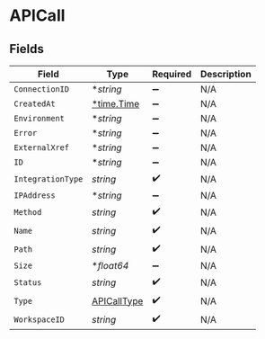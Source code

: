 # APICall


## Fields

| Field                                             | Type                                              | Required                                          | Description                                       |
| ------------------------------------------------- | ------------------------------------------------- | ------------------------------------------------- | ------------------------------------------------- |
| `ConnectionID`                                    | **string*                                         | :heavy_minus_sign:                                | N/A                                               |
| `CreatedAt`                                       | [*time.Time](https://pkg.go.dev/time#Time)        | :heavy_minus_sign:                                | N/A                                               |
| `Environment`                                     | **string*                                         | :heavy_minus_sign:                                | N/A                                               |
| `Error`                                           | **string*                                         | :heavy_minus_sign:                                | N/A                                               |
| `ExternalXref`                                    | **string*                                         | :heavy_minus_sign:                                | N/A                                               |
| `ID`                                              | **string*                                         | :heavy_minus_sign:                                | N/A                                               |
| `IntegrationType`                                 | *string*                                          | :heavy_check_mark:                                | N/A                                               |
| `IPAddress`                                       | **string*                                         | :heavy_minus_sign:                                | N/A                                               |
| `Method`                                          | *string*                                          | :heavy_check_mark:                                | N/A                                               |
| `Name`                                            | *string*                                          | :heavy_check_mark:                                | N/A                                               |
| `Path`                                            | *string*                                          | :heavy_check_mark:                                | N/A                                               |
| `Size`                                            | **float64*                                        | :heavy_minus_sign:                                | N/A                                               |
| `Status`                                          | *string*                                          | :heavy_check_mark:                                | N/A                                               |
| `Type`                                            | [APICallType](../../models/shared/apicalltype.md) | :heavy_check_mark:                                | N/A                                               |
| `WorkspaceID`                                     | *string*                                          | :heavy_check_mark:                                | N/A                                               |